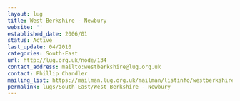 ```yaml
---
layout: lug
title: West Berkshire - Newbury
website: ''
established_date: 2006/01
status: Active
last_update: 04/2010
categories: South-East
url: http://lug.org.uk/node/134
contact_address: mailto:westberkshire@lug.org.uk
contact: Phillip Chandler
mailing_list: https://mailman.lug.org.uk/mailman/listinfo/westberkshire/
permalink: lugs/South-East/West Berkshire - Newbury
---
```

